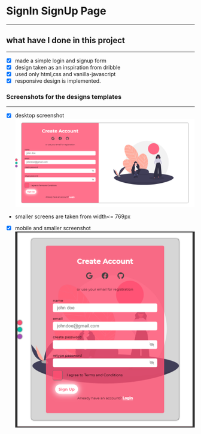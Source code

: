 # SignIn SignUp Page
--------------------

## what have I done in this project
--------------------------------------
* [x] made a simple login and signup form 
* [x] design taken as an inspiration from dribble
* [x] used only html,css and vanilla-javascript
* [x] responsive design is implemented.  

### Screenshots for the designs templates
------------------------------------------
* [x] desktop screenshot
  ![Screenshot](desktop-design.png)

* smaller screens are taken from width<= 769px

* [x] mobile and smaller screenshot
  ![Screenshot](small-screen-design.PNG)
